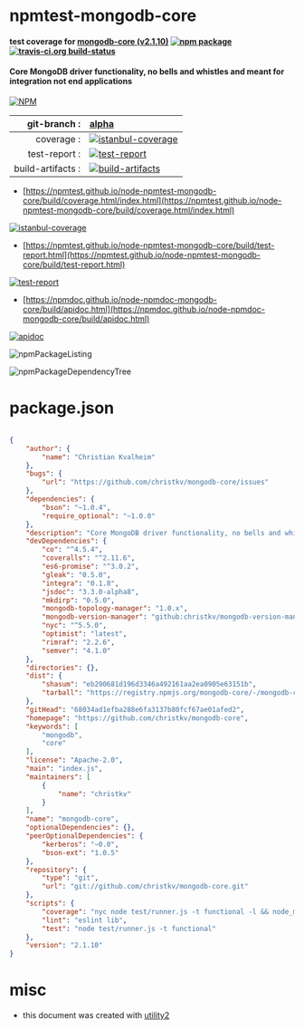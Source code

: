# npmtest-mongodb-core

#### test coverage for  [mongodb-core (v2.1.10)](https://github.com/christkv/mongodb-core)  [![npm package](https://img.shields.io/npm/v/npmtest-mongodb-core.svg?style=flat-square)](https://www.npmjs.org/package/npmtest-mongodb-core) [![travis-ci.org build-status](https://api.travis-ci.org/npmtest/node-npmtest-mongodb-core.svg)](https://travis-ci.org/npmtest/node-npmtest-mongodb-core)

#### Core MongoDB driver functionality, no bells and whistles and meant for integration not end applications

[![NPM](https://nodei.co/npm/mongodb-core.png?downloads=true&downloadRank=true&stars=true)](https://www.npmjs.com/package/mongodb-core)

| git-branch : | [alpha](https://github.com/npmtest/node-npmtest-mongodb-core/tree/alpha)|
|--:|:--|
| coverage : | [![istanbul-coverage](https://npmtest.github.io/node-npmtest-mongodb-core/build/coverage.badge.svg)](https://npmtest.github.io/node-npmtest-mongodb-core/build/coverage.html/index.html)|
| test-report : | [![test-report](https://npmtest.github.io/node-npmtest-mongodb-core/build/test-report.badge.svg)](https://npmtest.github.io/node-npmtest-mongodb-core/build/test-report.html)|
| build-artifacts : | [![build-artifacts](https://npmtest.github.io/node-npmtest-mongodb-core/glyphicons_144_folder_open.png)](https://github.com/npmtest/node-npmtest-mongodb-core/tree/gh-pages/build)|

- [https://npmtest.github.io/node-npmtest-mongodb-core/build/coverage.html/index.html](https://npmtest.github.io/node-npmtest-mongodb-core/build/coverage.html/index.html)

[![istanbul-coverage](https://npmtest.github.io/node-npmtest-mongodb-core/build/screenCapture.buildCi.browser.%252Ftmp%252Fbuild%252Fcoverage.lib.html.png)](https://npmtest.github.io/node-npmtest-mongodb-core/build/coverage.html/index.html)

- [https://npmtest.github.io/node-npmtest-mongodb-core/build/test-report.html](https://npmtest.github.io/node-npmtest-mongodb-core/build/test-report.html)

[![test-report](https://npmtest.github.io/node-npmtest-mongodb-core/build/screenCapture.buildCi.browser.%252Ftmp%252Fbuild%252Ftest-report.html.png)](https://npmtest.github.io/node-npmtest-mongodb-core/build/test-report.html)

- [https://npmdoc.github.io/node-npmdoc-mongodb-core/build/apidoc.html](https://npmdoc.github.io/node-npmdoc-mongodb-core/build/apidoc.html)

[![apidoc](https://npmdoc.github.io/node-npmdoc-mongodb-core/build/screenCapture.buildCi.browser.%252Ftmp%252Fbuild%252Fapidoc.html.png)](https://npmdoc.github.io/node-npmdoc-mongodb-core/build/apidoc.html)

![npmPackageListing](https://npmtest.github.io/node-npmtest-mongodb-core/build/screenCapture.npmPackageListing.svg)

![npmPackageDependencyTree](https://npmtest.github.io/node-npmtest-mongodb-core/build/screenCapture.npmPackageDependencyTree.svg)



# package.json

```json

{
    "author": {
        "name": "Christian Kvalheim"
    },
    "bugs": {
        "url": "https://github.com/christkv/mongodb-core/issues"
    },
    "dependencies": {
        "bson": "~1.0.4",
        "require_optional": "~1.0.0"
    },
    "description": "Core MongoDB driver functionality, no bells and whistles and meant for integration not end applications",
    "devDependencies": {
        "co": "^4.5.4",
        "coveralls": "^2.11.6",
        "es6-promise": "^3.0.2",
        "gleak": "0.5.0",
        "integra": "0.1.8",
        "jsdoc": "3.3.0-alpha8",
        "mkdirp": "0.5.0",
        "mongodb-topology-manager": "1.0.x",
        "mongodb-version-manager": "github:christkv/mongodb-version-manager#master",
        "nyc": "^5.5.0",
        "optimist": "latest",
        "rimraf": "2.2.6",
        "semver": "4.1.0"
    },
    "directories": {},
    "dist": {
        "shasum": "eb290681d196d3346a492161aa2ea0905e63151b",
        "tarball": "https://registry.npmjs.org/mongodb-core/-/mongodb-core-2.1.10.tgz"
    },
    "gitHead": "68034ad1efba288e6fa3137b80fcf67ae01afed2",
    "homepage": "https://github.com/christkv/mongodb-core",
    "keywords": [
        "mongodb",
        "core"
    ],
    "license": "Apache-2.0",
    "main": "index.js",
    "maintainers": [
        {
            "name": "christkv"
        }
    ],
    "name": "mongodb-core",
    "optionalDependencies": {},
    "peerOptionalDependencies": {
        "kerberos": "~0.0",
        "bson-ext": "1.0.5"
    },
    "repository": {
        "type": "git",
        "url": "git://github.com/christkv/mongodb-core.git"
    },
    "scripts": {
        "coverage": "nyc node test/runner.js -t functional -l && node_modules/.bin/nyc report --reporter=text-lcov | node_modules/.bin/coveralls",
        "lint": "eslint lib",
        "test": "node test/runner.js -t functional"
    },
    "version": "2.1.10"
}
```



# misc
- this document was created with [utility2](https://github.com/kaizhu256/node-utility2)
